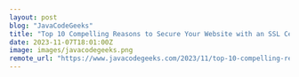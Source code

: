 ```yaml
---
layout: post
blog: "JavaCodeGeeks"
title: "Top 10 Compelling Reasons to Secure Your Website with an SSL Certificate"
date: 2023-11-07T18:01:00Z
image: images/javacodegeeks.png
remote_url: "https://www.javacodegeeks.com/2023/11/top-10-compelling-reasons-to-secure-your-website-with-an-ssl-certificate.html"
---
```

